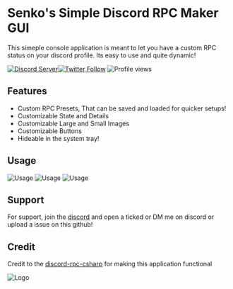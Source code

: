 
# Senko's Simple Discord RPC Maker GUI

This simeple console application is meant to let you have a custom RPC status on your discord profile. Its easy to use and quite dynamic!



[![Discord Server](https://img.shields.io/discord/914575394735284344?color=purple&label=Discord&style=plastic)](https://discord.gg/fxpPgHqwUr)[![Twitter Follow](https://img.shields.io/twitter/follow/SenkoLittle?color=purple&label=Follow%20me%20%40SenkoLittle&style=plastic)](https://twitter.com/intent/follow?original_referer=https%3A%2F%2Fgithub.com%2FItsSenko&screen_name=SenkoLittle)
![Profile views](https://gpvc.arturio.dev/ItsSenko)


## Features

- Custom RPC Presets, That can be saved and loaded for quicker setups!
- Customizable State and Details
- Customizable Large and Small Images
- Customizable Buttons
- Hideable in the system tray!

## Usage

![Usage](https://i.imgur.com/FP7WZkw.png)
![Usage](https://i.imgur.com/UA2be2R.png)
![Usage](https://i.imgur.com/j1iwjxM.png)


## Support

For support, join the [discord](https://discord.gg/fxpPgHqwUr) and open a ticked or DM me on discord or upload a issue on this github!


## Credit

Credit to the [discord-rpc-csharp](https://github.com/Lachee/discord-rpc-csharp) for making this application functional


![Logo](https://imgur.com/7DI9STR.png)

